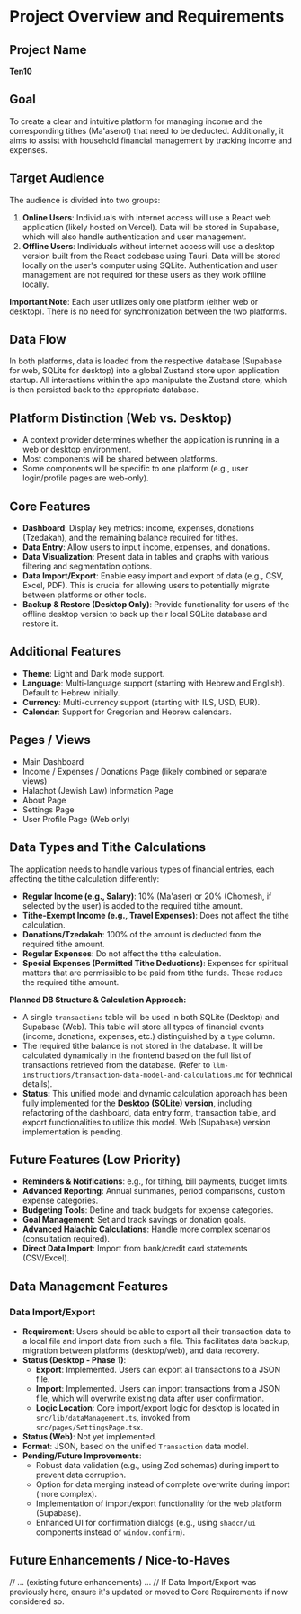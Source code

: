 # Project Overview and Requirements

## Project Name

**Ten10**

## Goal

To create a clear and intuitive platform for managing income and the corresponding tithes (Ma'aserot) that need to be deducted. Additionally, it aims to assist with household financial management by tracking income and expenses.

## Target Audience

The audience is divided into two groups:

1.  **Online Users**: Individuals with internet access will use a React web application (likely hosted on Vercel). Data will be stored in Supabase, which will also handle authentication and user management.
2.  **Offline Users**: Individuals without internet access will use a desktop version built from the React codebase using Tauri. Data will be stored locally on the user's computer using SQLite. Authentication and user management are not required for these users as they work offline locally.

**Important Note**: Each user utilizes only one platform (either web or desktop). There is no need for synchronization between the two platforms.

## Data Flow

In both platforms, data is loaded from the respective database (Supabase for web, SQLite for desktop) into a global Zustand store upon application startup. All interactions within the app manipulate the Zustand store, which is then persisted back to the appropriate database.

## Platform Distinction (Web vs. Desktop)

- A context provider determines whether the application is running in a web or desktop environment.
- Most components will be shared between platforms.
- Some components will be specific to one platform (e.g., user login/profile pages are web-only).

## Core Features

- **Dashboard**: Display key metrics: income, expenses, donations (Tzedakah), and the remaining balance required for tithes.
- **Data Entry**: Allow users to input income, expenses, and donations.
- **Data Visualization**: Present data in tables and graphs with various filtering and segmentation options.
- **Data Import/Export**: Enable easy import and export of data (e.g., CSV, Excel, PDF). This is crucial for allowing users to potentially migrate between platforms or other tools.
- **Backup & Restore (Desktop Only)**: Provide functionality for users of the offline desktop version to back up their local SQLite database and restore it.

## Additional Features

- **Theme**: Light and Dark mode support.
- **Language**: Multi-language support (starting with Hebrew and English). Default to Hebrew initially.
- **Currency**: Multi-currency support (starting with ILS, USD, EUR).
- **Calendar**: Support for Gregorian and Hebrew calendars.

## Pages / Views

- Main Dashboard
- Income / Expenses / Donations Page (likely combined or separate views)
- Halachot (Jewish Law) Information Page
- About Page
- Settings Page
- User Profile Page (Web only)

## Data Types and Tithe Calculations

The application needs to handle various types of financial entries, each affecting the tithe calculation differently:

- **Regular Income (e.g., Salary)**: 10% (Ma'aser) or 20% (Chomesh, if selected by the user) is added to the required tithe amount.
- **Tithe-Exempt Income (e.g., Travel Expenses)**: Does not affect the tithe calculation.
- **Donations/Tzedakah**: 100% of the amount is deducted from the required tithe amount.
- **Regular Expenses**: Do not affect the tithe calculation.
- **Special Expenses (Permitted Tithe Deductions)**: Expenses for spiritual matters that are permissible to be paid from tithe funds. These reduce the required tithe amount.

**Planned DB Structure & Calculation Approach:**

- A single `transactions` table will be used in both SQLite (Desktop) and Supabase (Web). This table will store all types of financial events (income, donations, expenses, etc.) distinguished by a `type` column.
- The required tithe balance is not stored in the database. It will be calculated dynamically in the frontend based on the full list of transactions retrieved from the database. (Refer to `llm-instructions/transaction-data-model-and-calculations.md` for technical details).
- **Status:** This unified model and dynamic calculation approach has been fully implemented for the **Desktop (SQLite) version**, including refactoring of the dashboard, data entry form, transaction table, and export functionalities to utilize this model. Web (Supabase) version implementation is pending.

## Future Features (Low Priority)

- **Reminders & Notifications**: e.g., for tithing, bill payments, budget limits.
- **Advanced Reporting**: Annual summaries, period comparisons, custom expense categories.
- **Budgeting Tools**: Define and track budgets for expense categories.
- **Goal Management**: Set and track savings or donation goals.
- **Advanced Halachic Calculations**: Handle more complex scenarios (consultation required).
- **Direct Data Import**: Import from bank/credit card statements (CSV/Excel).

## Data Management Features

### Data Import/Export

- **Requirement**: Users should be able to export all their transaction data to a local file and import data from such a file. This facilitates data backup, migration between platforms (desktop/web), and data recovery.
- **Status (Desktop - Phase 1)**:
  - **Export**: Implemented. Users can export all transactions to a JSON file.
  - **Import**: Implemented. Users can import transactions from a JSON file, which will overwrite existing data after user confirmation.
  - **Logic Location**: Core import/export logic for desktop is located in `src/lib/dataManagement.ts`, invoked from `src/pages/SettingsPage.tsx`.
- **Status (Web)**: Not yet implemented.
- **Format**: JSON, based on the unified `Transaction` data model.
- **Pending/Future Improvements**:
  - Robust data validation (e.g., using Zod schemas) during import to prevent data corruption.
  - Option for data merging instead of complete overwrite during import (more complex).
  - Implementation of import/export functionality for the web platform (Supabase).
  - Enhanced UI for confirmation dialogs (e.g., using `shadcn/ui` components instead of `window.confirm`).

## Future Enhancements / Nice-to-Haves

// ... (existing future enhancements) ...
// If Data Import/Export was previously here, ensure it's updated or moved to Core Requirements if now considered so.
